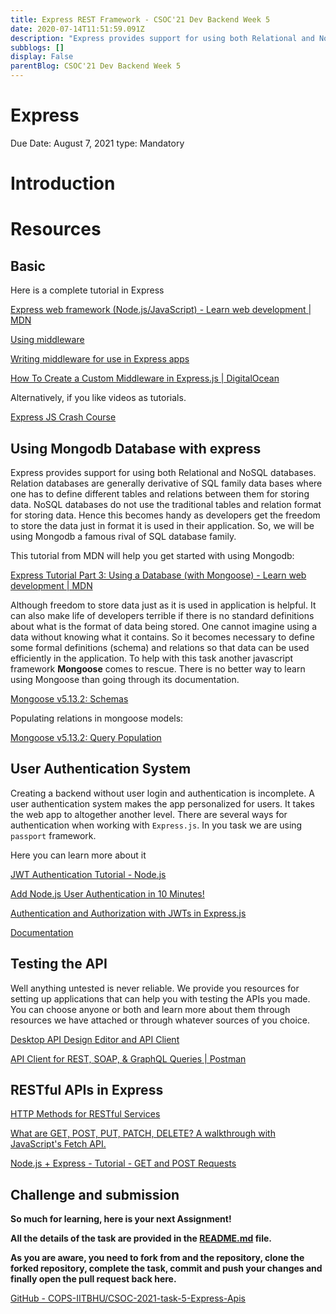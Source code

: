 ```yaml
---
title: Express REST Framework - CSOC'21 Dev Backend Week 5
date: 2020-07-14T11:51:59.091Z
description: "Express provides support for using both Relational and NoSQL databases.Creating a backend without user login and authentication is incomplete. "
subblogs: []
display: False
parentBlog: CSOC'21 Dev Backend Week 5
---
```


# Express

Due Date: August 7, 2021
type: Mandatory

# Introduction

# Resources

## Basic

Here is a complete tutorial in Express

[Express web framework (Node.js/JavaScript) - Learn web development | MDN](https://developer.mozilla.org/en-US/docs/Learn/Server-side/Express_Nodejs)

[Using middleware](https://expressjs.com/en/guide/using-middleware.html)

[Writing middleware for use in Express apps](https://expressjs.com/en/guide/writing-middleware.html)

[How To Create a Custom Middleware in Express.js | DigitalOcean](https://www.digitalocean.com/community/tutorials/nodejs-creating-your-own-express-middleware)

Alternatively, if you like videos as tutorials.

[Express JS Crash Course](https://youtu.be/L72fhGm1tfE)

## Using Mongodb Database with express

Express provides support for using both Relational and NoSQL databases. Relation databases are generally derivative of SQL family data bases where one has to define different tables and relations between them for storing data. NoSQL databases do not use the traditional tables and relation format for storing data. Hence this becomes handy as developers get the freedom to store the data just in format it is used in their application. So, we will be using Mongodb a famous rival of SQL database family.

This tutorial from MDN will help you get started with using Mongodb:

[Express Tutorial Part 3: Using a Database (with Mongoose) - Learn web development | MDN](https://developer.mozilla.org/en-US/docs/Learn/Server-side/Express_Nodejs/mongoose)

Although freedom to store data just as it is used in application is helpful. It can also make life of developers terrible if there is no standard definitions about what is the format of data being stored. One cannot imagine using a data without knowing what it contains. So it becomes necessary to define some formal definitions (schema) and relations so that data can be used efficiently in the application. To help with this task another javascript framework **Mongoose** comes to rescue. There is no better way to learn using Mongoose than going through its documentation.

[Mongoose v5.13.2: Schemas](https://mongoosejs.com/docs/guides.html)

Populating relations in mongoose models:

[Mongoose v5.13.2: Query Population](https://mongoosejs.com/docs/populate.html)

## User Authentication System

Creating a backend without user login and authentication is incomplete. A user authentication system makes the app personalized for users. It takes the web app to altogether another level. There are several ways for authentication when working with `Express.js`. In you task we are using `passport` framework.

Here you can learn more about it

[JWT Authentication Tutorial - Node.js](https://www.youtube.com/watch?v=mbsmsi7l3r4)

[Add Node.js User Authentication in 10 Minutes!](https://www.youtube.com/watch?v=QQwo4E_B0y8)

[Authentication and Authorization with JWTs in Express.js](https://stackabuse.com/authentication-and-authorization-with-jwts-in-express-js)

[Documentation](http://www.passportjs.org/docs/)

## Testing the API

Well anything untested is never reliable. We provide you resources for setting up applications that can help you with testing the APIs you made. You can choose anyone or both and learn more about them through resources we have attached or through whatever sources of you choice.

[Desktop API Design Editor and API Client](https://insomnia.rest/products/insomnia)

[API Client for REST, SOAP, & GraphQL Queries | Postman](https://www.postman.com/product/api-client/)

## RESTful APIs in Express

[HTTP Methods for RESTful Services](https://www.restapitutorial.com/lessons/httpmethods.html#:~:text=The%20primary%20or%20most%2Dcommonly,but%20are%20utilized%20less%20frequently)

[What are GET, POST, PUT, PATCH, DELETE? A walkthrough with JavaScript's Fetch API.](https://medium.com/@9cv9official/what-are-get-post-put-patch-delete-a-walkthrough-with-javascripts-fetch-api-17be31755d28)

[Node.js + Express - Tutorial - GET and POST Requests](https://www.youtube.com/watch?v=Sb8xyCa2p7A)

## Challenge and submission

**So much for learning, here is your next Assignment!**

**All the details of the task are provided in the [README.md](https://github.com/COPS-IITBHU/CSOC-2021-task-5-Express-Apis/blob/master/README.md) file.** 

**As you are aware, you need to fork from and the repository, clone the forked repository, complete the task, commit and push your changes and finally open the pull request back here.**

[GitHub - COPS-IITBHU/CSOC-2021-task-5-Express-Apis](https://github.com/COPS-IITBHU/CSOC-2021-task-5-Express-Apis)